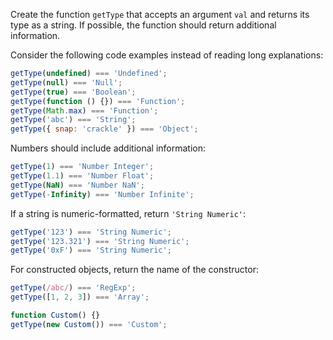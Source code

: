Create the function `getType` that accepts an argument `val` and returns its type
as a string. If possible, the function should return additional information.

Consider the following code examples instead of reading long explanations:

```javascript
getType(undefined) === 'Undefined';
getType(null) === 'Null';
getType(true) === 'Boolean';
getType(function () {}) === 'Function';
getType(Math.max) === 'Function';
getType('abc') === 'String';
getType({ snap: 'crackle' }) === 'Object';
```

Numbers should include additional information:

```javascript
getType(1) === 'Number Integer';
getType(1.1) === 'Number Float';
getType(NaN) === 'Number NaN';
getType(-Infinity) === 'Number Infinite';
```

If a string is numeric-formatted, return `'String Numeric'`:

```javascript
getType('123') === 'String Numeric';
getType('123.321') === 'String Numeric';
getType('0xF') === 'String Numeric';
```

For constructed objects, return the name of the constructor:

```javascript
getType(/abc/) === 'RegExp';
getType([1, 2, 3]) === 'Array';

function Custom() {}
getType(new Custom()) === 'Custom';
```
